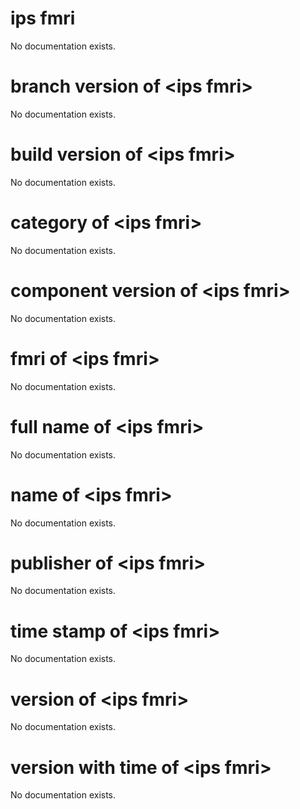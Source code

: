 # ips fmri

No documentation exists.

# branch version of &lt;ips fmri&gt;

No documentation exists.

# build version of &lt;ips fmri&gt;

No documentation exists.

# category of &lt;ips fmri&gt;

No documentation exists.

# component version of &lt;ips fmri&gt;

No documentation exists.

# fmri of &lt;ips fmri&gt;

No documentation exists.

# full name of &lt;ips fmri&gt;

No documentation exists.

# name of &lt;ips fmri&gt;

No documentation exists.

# publisher of &lt;ips fmri&gt;

No documentation exists.

# time stamp of &lt;ips fmri&gt;

No documentation exists.

# version of &lt;ips fmri&gt;

No documentation exists.

# version with time of &lt;ips fmri&gt;

No documentation exists.

